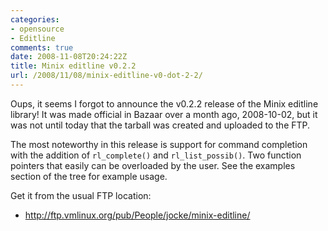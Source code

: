 ```yaml
---
categories:
- opensource
- Editline
comments: true
date: 2008-11-08T20:24:22Z
title: Minix editline v0.2.2
url: /2008/11/08/minix-editline-v0-dot-2-2/
---
```


Oups, it seems I forgot to announce the v0.2.2 release of the Minix
editline library!  It was made official in Bazaar over a month ago,
2008-10-02, but it was not until today that the tarball was created and
uploaded to the FTP.

The most noteworthy in this release is support for command completion
with the addition of `rl_complete()` and `rl_list_possib()`.  Two
function pointers that easily can be overloaded by the user.  See the
examples section of the tree for example usage.

Get it from the usual FTP location:

* http://ftp.vmlinux.org/pub/People/jocke/minix-editline/
